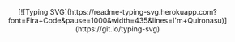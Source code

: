 <div align = "center">
    <div style="align-items: center;">
    [![Typing SVG](https://readme-typing-svg.herokuapp.com?font=Fira+Code&pause=1000&width=435&lines=I'm+Quironasu)](https://git.io/typing-svg)
</div>
</div>
